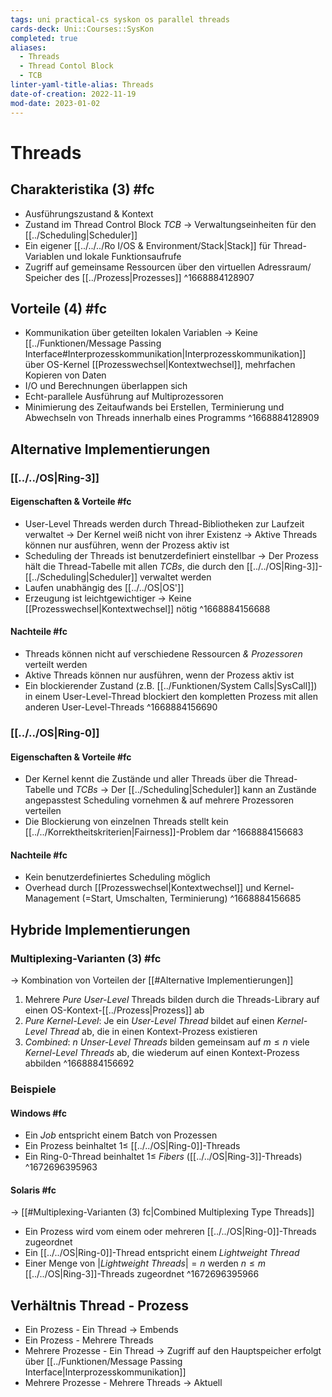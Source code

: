```yaml
---
tags: uni practical-cs syskon os parallel threads
cards-deck: Uni::Courses::SysKon
completed: true
aliases:
  - Threads
  - Thread Contol Block
  - TCB
linter-yaml-title-alias: Threads
date-of-creation: 2022-11-19
mod-date: 2023-01-02
---
```


# Threads

## Charakteristika (3) #fc
- Ausführungszustand & Kontext
- Zustand im Thread Control Block *TCB*
	→ Verwaltungseinheiten für den [[../Scheduling|Scheduler]]
- Ein eigener [[../../../Ro I/OS & Environment/Stack|Stack]] für Thread-Variablen und lokale Funktionsaufrufe
- Zugriff auf gemeinsame Ressourcen über den virtuellen Adressraum/ Speicher des [[../Prozess|Prozesses]]
^1668884128907

## Vorteile (4) #fc
- Kommunikation über geteilten lokalen Variablen
	→ Keine [[../Funktionen/Message Passing Interface#Interprozesskommunikation|Interprozesskommunikation]] über OS-Kernel [[Prozesswechsel|Kontextwechsel]], mehrfachen Kopieren von Daten
- I/O und Berechnungen überlappen sich
- Echt-parallele Ausführung auf Multiprozessoren
- Minimierung des Zeitaufwands bei Erstellen, Terminierung und Abwechseln von Threads innerhalb eines Programms
^1668884128909

## Alternative Implementierungen

### [[../../OS|Ring-3]]

#### Eigenschaften & Vorteile #fc
- User-Level Threads werden durch Thread-Bibliotheken zur Laufzeit verwaltet
	→ Der Kernel weiß nicht von ihrer Existenz
	→ Aktive Threads können nur ausführen, wenn der Prozess aktiv ist
- Scheduling der Threads ist benutzerdefiniert einstellbar
	→ Der Prozess hält die Thread-Tabelle mit allen *TCBs*, die durch den [[../../OS|Ring-3]]-[[../Scheduling|Scheduler]] verwaltet werden
- Laufen unabhängig des [[../../OS|OS']]
- Erzeugung ist leichtgewichtiger
	→ Keine [[Prozesswechsel|Kontextwechsel]] nötig
^1668884156688

#### Nachteile #fc
- Threads können nicht auf verschiedene Ressourcen *& Prozessoren* verteilt werden
- Aktive Threads können nur ausführen, wenn der Prozess aktiv ist
- Ein blockierender Zustand (z.B. [[../Funktionen/System Calls|SysCall]]) in einem User-Level-Thread blockiert den kompletten Prozess mit allen anderen User-Level-Threads
^1668884156690

### [[../../OS|Ring-0]]

#### Eigenschaften & Vorteile #fc
- Der Kernel kennt die Zustände und aller Threads über die Thread-Tabelle und *TCBs*
	→ Der [[../Scheduling|Scheduler]] kann an Zustände angepasstest Scheduling vornehmen & auf mehrere Prozessoren verteilen
- Die Blockierung von einzelnen Threads stellt kein [[../../Korrektheitskriterien|Fairness]]-Problem dar
^1668884156683

#### Nachteile #fc
- Kein benutzerdefiniertes Scheduling möglich
- Overhead durch [[Prozesswechsel|Kontextwechsel]] und Kernel-Management (=Start, Umschalten, Terminierung)
^1668884156685

## Hybride Implementierungen

### Multiplexing-Varianten (3) #fc
→ Kombination von Vorteilen der [[#Alternative Implementierungen]]
1. Mehrere *Pure User-Level* Threads bilden durch die Threads-Library auf einen OS-Kontext-[[../Prozess|Prozess]] ab
2. *Pure Kernel-Level*: Je ein *User-Level Thread* bildet auf einen *Kernel-Level Thread* ab, die in einen Kontext-Prozess existieren
3. *Combined*: $n$ *Unser-Level Threads* bilden gemeinsam auf $m\leqslant n$ viele *Kernel-Level Threads* ab, die wiederum auf einen Kontext-Prozess abbilden
^1668884156692

### Beispiele

#### Windows #fc
- Ein *Job* entspricht einem Batch von Prozessen
- Ein Prozess beinhaltet $1\leq$ [[../../OS|Ring-0]]-Threads
- Ein Ring-0-Thread beinhaltet $1\leq$ *Fibers* ([[../../OS|Ring-3]]-Threads)
^1672696395963

#### Solaris #fc
→ [[#Multiplexing-Varianten (3) fc|Combined Multiplexing Type Threads]]
- Ein Prozess wird vom einem oder mehreren [[../../OS|Ring-0]]-Threads zugeordnet
- Ein [[../../OS|Ring-0]]-Thread entspricht einem *Lightweight Thread*
- Einer Menge von $|$*Lightweight Threads*$|=n$ werden $n\leq m$ [[../../OS|Ring-3]]-Threads zugeordnet
^1672696395966

## Verhältnis Thread - Prozess
- Ein Prozess - Ein Thread
	→ Embends
- Ein Prozess - Mehrere Threads
- Mehrere Prozesse - Ein Thread
	→ Zugriff auf den Hauptspeicher erfolgt über [[../Funktionen/Message Passing Interface|Interprozesskommunikation]]
- Mehrere Prozesse - Mehrere Threads
	→ Aktuell
